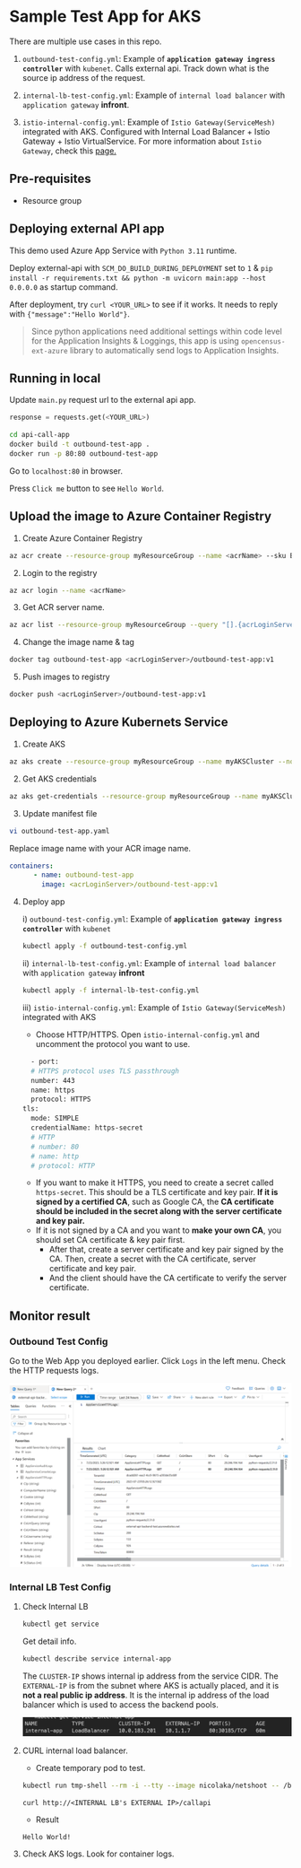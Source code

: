 # Sample Test App for AKS

There are multiple use cases in this repo.

1. `outbound-test-config.yml`: Example of **`application gateway ingress controller`** with `kubenet`. Calls external api. Track down what is the source ip address of the request.
   
2. `internal-lb-test-config.yml`: Example of `internal load balancer` with `application gateway` **infront**. 

3. `istio-internal-config.yml`: Example of `Istio Gateway(ServiceMesh)` integrated with AKS. Configured with Internal Load Balancer + Istio Gateway + Istio VirtualService. For more information about `Istio Gateway`, check this [page.](ISTIO_README.md)

## Pre-requisites
* Resource group

## Deploying external API app

This demo used Azure App Service with `Python 3.11` runtime.

Deploy external-api with `SCM_DO_BUILD_DURING_DEPLOYMENT` set to `1` & `pip install -r requirements.txt && python -m uvicorn main:app --host 0.0.0.0` as startup command.

After deployment, try `curl <YOUR_URL>` to see if it works.
It needs to reply with `{"message":"Hello World"}`.

> Since python applications need additional settings within code level for the Application Insights & Loggings, this app is using `opencensus-ext-azure` library to automatically send logs to Application Insights.

## Running in local

Update `main.py` request url to the external api app.

```python
response = requests.get(<YOUR_URL>)
```

```bash
cd api-call-app
docker build -t outbound-test-app .
docker run -p 80:80 outbound-test-app
```
Go to `localhost:80` in browser.

Press `Click me` button to see `Hello World`.

## Upload the image to Azure Container Registry

1. Create Azure Container Registry
```bash
az acr create --resource-group myResourceGroup --name <acrName> --sku Basic
```

2. Login to the registry
```bash
az acr login --name <acrName>
```

3. Get ACR server name.
```bash
az acr list --resource-group myResourceGroup --query "[].{acrLoginServer:loginServer}" --output table
```

4. Change the image name & tag
```bash
docker tag outbound-test-app <acrLoginServer>/outbound-test-app:v1
```

5. Push images to registry
```bash
docker push <acrLoginServer>/outbound-test-app:v1
```

<!-- ## Editing `outbound-test-app.yaml` manifest file for `Azure CNI`(Advanced Networking)
If you are using Azure CNI(Advanced networking) for the cluster, you need to delete `outbound-test-service` from the manifest file.

This is because when you use `kubenet` as the networking plugin, the pods are assigned an IP address from another subnet from the Azure VNET. This means that the pods do not know each others' IP addresses and cannot communicate with each other directly. They need a single ClusterIP service to be able to communicate with each other.

In conclusion, using `kubenet` would not benefit from using the Application Gateway Ingress Controller as specified in this [documentation](https://azure.microsoft.com/en-us/blog/application-gateway-ingress-controller-for-azure-kubernetes-service/). 

The benefits of using the AGIC are first, reducing the additional hops and connecting directly to the pods and second, using the Application Gateway features such as WAF, URL-based routing, SSL termination, etc. However as mentioned, `kubenet` does not allow the pods to communicate with each other directly and therefore would actually miss the first benefit of using the AGIC.

```yml
apiVersion: apps/v1
kind: Deployment
metadata:
  name: outbound-test-app
spec:
  replicas: 2
  selector:
    matchLabels:
      app: outbound-test-app
  strategy:
    rollingUpdate:
      maxSurge: 1
      maxUnavailable: 1
  minReadySeconds: 5 
  template:
    metadata:
      labels:
        app: outbound-test-app
    spec:
      nodeSelector:
        "beta.kubernetes.io/os": linux
      containers:
      - name: outbound-test-app
        image: voteappacr0626.azurecr.io/outbound-test-app:v1
        ports:
        - containerPort: 80
        resources:
          requests:
            cpu: 250m
          limits:
            cpu: 500m
# ---
# apiVersion: v1
# kind: Service
# metadata:
#   name: outbound-test-service
# spec:
#   #type: LoadBalancer
#   ports:
#   - port: 80
#   selector:
#     app: outbound-test-app
---
apiVersion: networking.k8s.io/v1
kind: Ingress
metadata:
  name: outbound-test-app
  annotations:
    kubernetes.io/ingress.class: azure/application-gateway
spec:
  rules:
  - http:
      paths:
      - backend:
          service:
            name: outbound-test-app #Update here to outbound-test-app
            port:
              number: 80
        path: /
        pathType: Prefix
``` -->

## Deploying to Azure Kubernets Service
1. Create AKS
```bash
az aks create --resource-group myResourceGroup --name myAKSCluster --node-count 1 --enable-addons monitoring --generate-ssh-keys --attach-acr <acrName>
```

2. Get AKS credentials
```bash
az aks get-credentials --resource-group myResourceGroup --name myAKSCluster
```
3. Update manifest file
```bash
vi outbound-test-app.yaml
```
Replace image name with your ACR image name.
```yaml
containers:
      - name: outbound-test-app
        image: <acrLoginServer>/outbound-test-app:v1
```

4. Deploy app 
  
    i) `outbound-test-config.yml`: Example of **`application gateway ingress controller`** with `kubenet`
   ```bash
   kubectl apply -f outbound-test-config.yml
   ``` 

   ii)  `internal-lb-test-config.yml`: Example of `internal load balancer` with `application gateway` **infront**

   ```bash
   kubectl apply -f internal-lb-test-config.yml
   ```
    iii) `istio-internal-config.yml`: Example of `Istio Gateway(ServiceMesh)` integrated with AKS

    * Choose HTTP/HTTPS. Open `istio-internal-config.yml` and uncomment the protocol you want to use.
    ```bash
      - port:
      # HTTPS protocol uses TLS passthrough
      number: 443
      name: https
      protocol: HTTPS
    tls:
      mode: SIMPLE
      credentialName: https-secret
      # HTTP
      # number: 80
      # name: http
      # protocol: HTTP
    ```
    
    * If you want to make it HTTPS, you need to create a secret called `https-secret`. This should be a TLS certificate and key pair. **If it is signed by a certified CA**, such as Google CA, the **CA certificate should be included in the secret along with the server certificate and key pair.** 
    * If it is not signed by a CA and you want to **make your own CA**, you should set CA certificate & key pair first. 
      * After that, create a server certificate and key pair signed by the CA. Then, create a secret with the CA certificate, server certificate and key pair.
      * And the client should have the CA certificate to verify the server certificate.

## Monitor result
### Outbound Test Config
Go to the Web App you deployed earlier. Click `Logs` in the left menu. Check the HTTP requests logs.

![webapp-logs](./docs/appservice_logs.png)

### Internal LB Test Config
1. Check Internal LB
   ```bash
   kubectl get service
   ```

   Get detail info.
   ```bash
   kubectl describe service internal-app
   ```

   The `CLUSTER-IP` shows internal ip address from the service CIDR. The `EXTERNAL-IP` is from the subnet where AKS is actually placed, and it is **not a real public ip address**. It is the internal ip address of the load balancer which is used to access the backend pools.

   ![internal-lb](./docs/internalapp_info.png)

2. CURL internal load balancer.

   * Create temporary pod to test.
   ```bash
   kubectl run tmp-shell --rm -i --tty --image nicolaka/netshoot -- /bin/bash
   ```

   ```
   curl http://<INTERNAL LB's EXTERNAL IP>/callapi
   ```

   * Result
   ```bash
   Hello World!
   ```


3. Check AKS logs. Look for container logs.